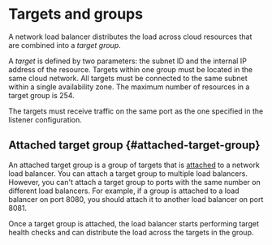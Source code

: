 # Targets and groups

A network load balancer distributes the load across cloud resources that are combined into a *target group*.

A *target* is defined by two parameters: the subnet ID and the internal IP address of the resource. Targets within one group must be located in the same cloud network. All targets must be connected to the same subnet within a single availability zone. The maximum number of resources in a target group is 254.

The targets must receive traffic on the same port as the one specified in the listener configuration.

## Attached target group {#attached-target-group}

An attached target group is a group of targets that is [attached](../operations/target-group-attach.md) to a network load balancer. You can attach a target group to multiple load balancers. However, you can't attach a target group to ports with the same number on different load balancers. For example, if a group is attached to a load balancer on port 8080, you should attach it to another load balancer on port 8081.

Once a target group is attached, the load balancer starts performing target health checks and can distribute the load across the targets in the group.